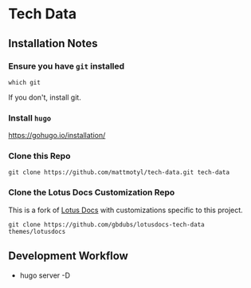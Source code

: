 # Tech Data

## Installation Notes 

### Ensure you have `git` installed

`which git`

If you don't, install git.

### Install `hugo`

https://gohugo.io/installation/

### Clone this Repo

`git clone https://github.com/mattmotyl/tech-data.git tech-data`

### Clone the Lotus Docs Customization Repo

This is a fork of [Lotus Docs](https://lotusdocs.dev/docs/quickstart/) with customizations specific to this project.

`git clone https://github.com/gbdubs/lotusdocs-tech-data themes/lotusdocs`

## Development Workflow

- hugo server -D